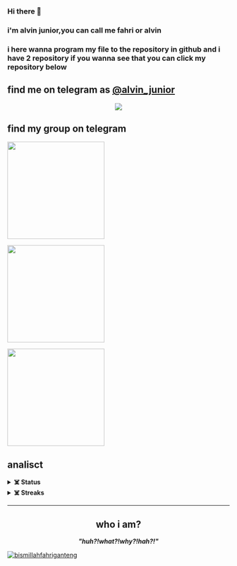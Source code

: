 ### Hi there 👋

### i'm alvin junior,you can call me fahri or alvin
### i here wanna program my file to the repository in github and i have 2 repository if you wanna see that you can click my repository below 

## find me on telegram as [@alvin_junior](https://t.me/alvin_junior)
<p align="center">
  <img src="https://telegra.ph/file/bafb2f48ede7eb08fd329.jpg">
</p>

## find my group on telegram
<a href="https://t.me/Alvin_image_editor_group"><img src="https://img.shields.io/badge/Group%20Support%3F-yes-green?&style=flat-square?&logo=telegram" width=220px></a></p>

<a href="https://t.me/alvin_image_editor"><img src="https://img.shields.io/badge/channel%20updates%3F-yes-green?&style=flat-square?&logo=telegram" width=220px></a></p>

<a href="https://t.me/alvin_image_editor_helpers"><img src="https://img.shields.io/badge/group%20helpers%3F-yes-green?&style=flat-square?&logo=telegram" width=220px></a></p>

## analisct
<details>	
  <summary><b>☠️ Status</b></summary>

<img height="180em" src="https://github-readme-stats.vercel.app/api?username=fahrial2310&show_icons=true&hide_border=true&&count_private=true&include_all_commits=true" />
<img height="180em" src="https://github-readme-stats.vercel.app/api/top-langs/?username=fahrial2310&show_icons=true&hide_border=true&layout=compact&langs_count=8"/>
</details>

<details>	
  <summary><b>☠️ Streaks</b></summary>

<img height="180em" src="https://github-readme-streak-stats.herokuapp.com/?user=fahrial2310&hide_border=true" />
<a href="https://github.com/fahrial2310"><img alt="Alvin's Activity Graph" src="https://activity-graph.herokuapp.com/graph?username=fahrial2310&bg_color=1F222E&color=F8D866&line=F85D7F&point=FFFFFF&hide_border=true" /></a>

</details>


<hr>
<h2 align="center"><b>who i am?</b></h2>
<p align="center"><b><i>"huh?!what?!why?!hah?!"</i></b></p>
<p align="center">
<!--
<img src="https://metrics.lecoq.io/fahrial2310?template=classic&isocalendar=1&languages=1&introduction=1&stars=1&people=1&followup=1&lines=1&activity=1&achievements=1&pagespeed=1&tweets=1&posts=1&stock=1&isocalendar.duration=half-year&languages.colors=github&languages.threshold=0%25&introduction.title=false&stars.limit=4&people.limit=28&people.size=28&people.types=followers%2C%20following&people.identicons=false&people.shuffle=false&activity.limit=5&activity.days=14&activity.filter=all&activity.visibility=all&activity.timestamps=false&achievements.threshold=C&achievements.secrets=false&achievements.limit=0&pagespeed.url=fahrial2310.me&pagespeed.detailed=false&pagespeed.screenshot=false&tweets.attachments=false&tweets.limit=2&tweets.user=fahrial2310&posts.descriptions=false&posts.covers=false&posts.limit=4&posts.user=.user.login&stock.duration=1d&stock.interval=5m&config.timezone=Africa%2FCasablanca">
-->
</p>
<a href="https://bismillahfahriganteng.me"><img src="https://github-stats-alpha.vercel.app/api/?username=bismillahfahriganteng&cc=fff&tc=000&ic=000" alt="bismillahfahriganteng"></a>
<!--
[![fahri Streak](https://github-readme-streak-stats.herokuapp.com/?user=bismillahfahriganteng&currStreakNum=ff0000&fire=red&sideLabels=00000)](https://github.com/bismillahfahriganteng)
[![Top Langs](https://github-readme-stats.vercel.app/api/top-langs/?username=bismillahfahriganteng&show_icons=true&hide_border=true&layout=compact&langs_count=8)](https://github.com/fahrial2310)
[![willianrod's wakatime stats](https://github-readme-stats.vercel.app/api/wakatime?username=bismillahfahriganteng)](https://github.com/bismillahfahriganteng)

